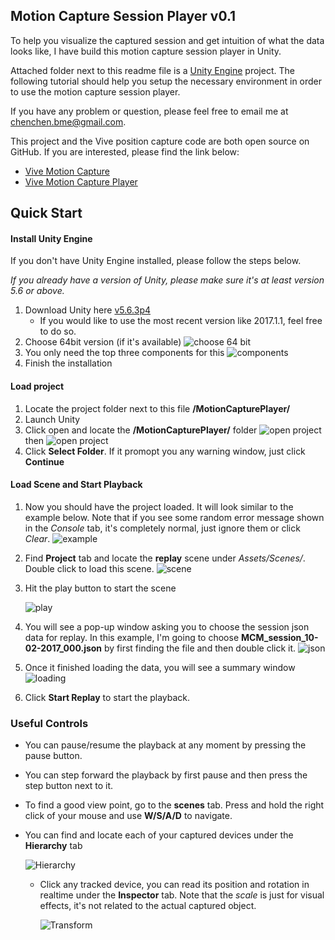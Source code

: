 ## Motion Capture Session Player v0.1
To help you visualize the captured session and get intuition of what the data looks like, I have build this motion capture session player in Unity.

Attached folder next to this readme file is a [Unity Engine](https://unity3d.com/) project. The following tutorial should help you setup the necessary environment in order to use the motion capture session player.

If you have any problem or question, please feel free to email me at [chenchen.bme@gmail.com](mailto:chenchen.bme@gmail.com).

This project and the Vive position capture code are both open source on GitHub. If you are interested, please find the link below:
- [Vive Motion Capture](https://github.com/chenchen2015/ViveMotionCapture/)
- [Vive Motion Capture Player](https://github.com/chenchen2015/ViveMotionCapturePlayer/)

## Quick Start
#### Install Unity Engine
If you don't have Unity Engine installed, please follow the steps below.

*If you already have a version of Unity, please make sure it's at least version 5.6 or above.*
1. Download Unity here [v5.6.3p4](https://beta.unity3d.com/download/fbe8bd37d7fa/UnityDownloadAssistant-5.6.3p4.exe)
    - If you would like to use the most recent version like 2017.1.1, feel free to do so.
2. Choose 64bit version (if it's available)
    ![choose 64 bit](./Imgs/64bit.png)
3. You only need the top three components for this
    ![components](./Imgs/components.png)
4. Finish the installation

#### Load project
1. Locate the project folder next to this file **/MotionCapturePlayer/**
2. Launch Unity
3. Click open and locate the **/MotionCapturePlayer/** folder
   ![open project](./Imgs/open_project.png)
   then
   ![open project](./Imgs/open_project_2.png)
4. Click **Select Folder**. If it promopt you any warning window, just click **Continue**

#### Load Scene and Start Playback
1. Now you should have the project loaded. It will look similar to the example below. Note that if you see some random error message shown in the *Console* tab, it's completely normal, just ignore them or click *Clear*.
   ![example](./Imgs/example.png)
2. Find **Project** tab and locate the **replay** scene under *Assets/Scenes/*. Double click to load this scene.
   ![scene](./Imgs/scene.png)
3. Hit the play button to start the scene

   ![play](/Imgs/play.png)
4. You will see a pop-up window asking you to choose the session json data for replay. In this example, I'm going to choose **MCM_session_10-02-2017_000.json** by first finding the file and then double click it.
   ![json](./Imgs/json.png)
5. Once it finished loading the data, you will see a summary window
   ![loading](./Imgs/loading.png)
6. Click **Start Replay** to start the playback.

### Useful Controls
- You can pause/resume the playback at any moment by pressing the pause button.
- You can step forward the playback by first pause and then press the step button next to it.
- To find a good view point, go to the **scenes** tab. Press and hold the right click of your mouse and use **W/S/A/D** to navigate.
- You can find and locate each of your captured devices under the **Hierarchy** tab

  ![Hierarchy](./Imgs/hierarchy.png)
  - Click any tracked device, you can read its position and rotation in realtime under the **Inspector** tab. Note that the *scale* is just for visual effects, it's not related to the actual captured object.

    ![Transform](./Imgs/transform.png)
